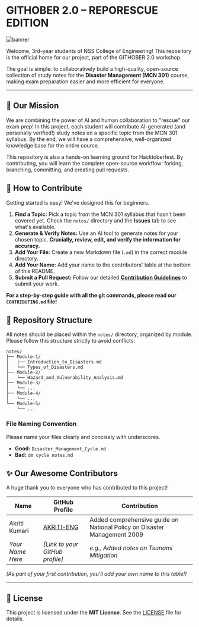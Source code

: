 # GITHOBER 2.0 – REPORESCUE EDITION

![banner](https://github.com/user-attachments/assets/ad5b6c78-08d4-48ac-9032-790218c8d2f6)

Welcome, 3rd-year students of NSS College of Engineering! This repository is the official home for our project, part of the GITHOBER 2.0 workshop.

The goal is simple: to collaboratively build a high-quality, open-source collection of study notes for the **Disaster Management (MCN 301)** course, making exam preparation easier and more efficient for everyone.

---

## 🎯 Our Mission

We are combining the power of AI and human collaboration to "rescue" our exam prep! In this project, each student will contribute AI-generated (and personally verified!) study notes on a specific topic from the MCN 301 syllabus. By the end, we will have a comprehensive, well-organized knowledge base for the entire course.

This repository is also a hands-on learning ground for Hacktoberfest. By contributing, you will learn the complete open-source workflow: forking, branching, committing, and creating pull requests.

## 🤔 How to Contribute

Getting started is easy! We've designed this for beginners.

1.  **Find a Topic:** Pick a topic from the MCN 301 syllabus that hasn't been covered yet. Check the `notes/` directory and the **Issues** tab to see what's available.
2.  **Generate & Verify Notes:** Use an AI tool to generate notes for your chosen topic. **Crucially, review, edit, and verify the information for accuracy.**
3.  **Add Your File:** Create a new Markdown file (`.md`) in the correct module directory.
4.  **Add Your Name:** Add your name to the contributors' table at the bottom of this README.
5.  **Submit a Pull Request:** Follow our detailed **[Contribution Guidelines](CONTRIBUTING.md)** to submit your work.

**For a step-by-step guide with all the git commands, please read our `CONTRIBUTING.md` file!**

## 📂 Repository Structure

All notes should be placed within the `notes/` directory, organized by module. Please follow this structure strictly to avoid conflicts:

```
notes/
├── Module-1/
│   ├── Introduction_to_Disasters.md
│   └── Types_of_Disasters.md
├── Module-2/
│   └── Hazard_and_Vulnerability_Analysis.md
├── Module-3/
│   └── ...
├── Module-4/
│   └── ...
└── Module-5/
    └── ...
```

### File Naming Convention
Please name your files clearly and concisely with underscores.
*   **Good:** `Disaster_Management_Cycle.md`
*   **Bad:** `dm cycle notes.md`

## ✨ Our Awesome Contributors

A huge thank you to everyone who has contributed to this project!

| Name             | GitHub Profile                               | Contribution                                                      |
| ---------------- | -------------------------------------------- | ----------------------------------------------------------------- |
| Akriti Kumari    | [AKRITI-ENG](https://github.com/AKRITI-ENG) | Added comprehensive guide on National Policy on Disaster Management 2009 |
| *Your Name Here* | *[Link to your GitHub profile]*              | *e.g., Added notes on Tsunami Mitigation*                         |

*(As part of your first contribution, you'll add your own name to this table!)*

---

## 📜 License

This project is licensed under the **MIT License**. See the [LICENSE](LICENSE) file for details.
